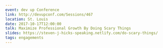```yaml
---
event: dev up Conference
link: http://devupconf.com/Sessions/467
location: St. Louis
date: 2017-10-17T12:00:00
talk: Maximize Professional Growth By Doing Scary Things
slides: https://steven-j-hicks-speaking.netlify.com/do-scary-things/
tags: engagements
---
```

